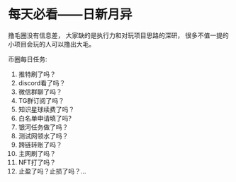 # 每天必看——日新月异

撸毛圈没有信息差， 大家缺的是执行力和对玩项目思路的深研， 很多不值一提的小项目会玩的人可以撸出大毛。

币圈每日任务: 
1. 推特刷了吗？ 
2. discord看了吗？ 
3. 微信群聊了吗？ 
4. TG群订阅了吗？ 
5. 知识星球续费了吗？ 
6. 白名单申请填了吗? 
7. 银河任务做了吗？ 
8. 测试网领水了吗？ 
9. 跨链转账了吗？ 
10. 主网刷了吗？ 
11. NFT打了吗？ 
12. 止盈了吗？止损了吗？…

